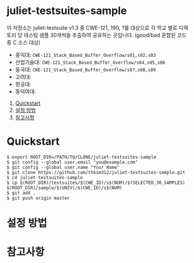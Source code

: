 juliet-testsuites-sample
===============================================================

이 저장소는 juliet-testsuite v1.3 중 CWE-121, 190, ?를 대상으로 각 학교 별로 디렉토리 당 테스팅 샘플 30개씩을 추출하여 공유하는 곳입니다. (good/bad 혼합된 코드 중 C 소스 대상)

* 홍익대: `CWE-121_Stack_Based_Buffer_Overflow/s01,s02,s03`
* 산업기술대: `CWE-121_Stack_Based_Buffer_Overflow/s04,s05,s06`
* 동국대: `CWE-121_Stack_Based_Buffer_Overflow/s07,s08,s09`
* 고려대: 
* 항공대: 
* 동덕여대: 

1. [Quickstart](#quickstart)
2. [설정 방법](#setting)
3. [참고사항](#ref)

# <a name="quickstart"></a>Quickstart

	$ export ROOT_DIR=/PATH/TO/CLONE/juliet-testsuites-sample
	$ git config --global user.email "you@example.com"
	$ git config --global user.name "Your Name"
	$ git clone https://github.com/thkim312/juliet-testsuites-sample.git
	$ cd juliet-testsuites-sample
	$ cp $(ROOT_DIR)/testsuites/$(CWE_ID)/s$(NUM)/$(SELECTED_30_SAMPLES) $(ROOT_DIR)/sample/$(UNIV)/$(CWE_ID)/s$(NUM)
	$ git add .
	$ git push origin master
  
# <a name="setting"></a>설정 방법

# <a name="ref"></a>참고사항
